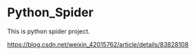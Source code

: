 # Python_Spider
This is python spider project.

https://blog.csdn.net/weixin_42015762/article/details/83828108

